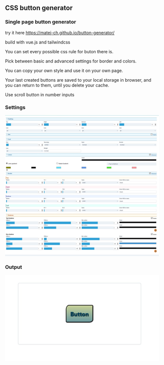 ## CSS button generator

### Single page button generator

try it here https://matej-ch.github.io/button-generator/

build with vue.js and tailwindcss

You can set every possible css rule for buton there is.

Pick between basic and advanced settings for border and colors.

You can copy your own style and use it on your own page.

Your last created buttons are saved to your local storage in browser, and you can return to them, until you delete your cache.

Use scroll button in number inputs

### Settings

![editable input](settings.jpg)


### Output

![editable input](button.jpg)